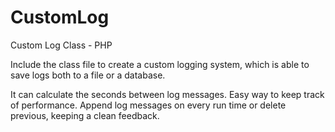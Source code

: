 # CustomLog
Custom Log Class - PHP

Include the class file to create a custom logging system, which is able to save logs both to a file or a database.

It can calculate the seconds between log messages. Easy way to keep track of performance. Append log messages on every run time or delete previous, keeping a clean feedback.